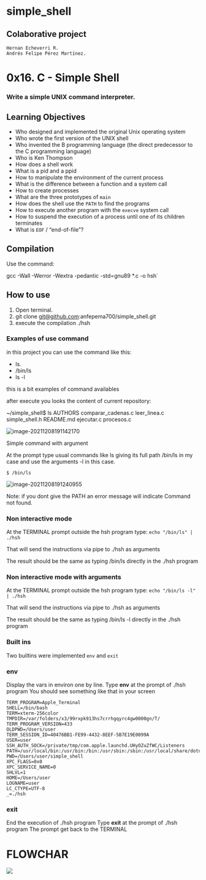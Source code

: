 # simple_shell
## Colaborative project
	Hernan Echeverri R. 
	Andrés Felipe Pérez Martínez.
# 0x16. C - Simple Shell

### Write a simple UNIX command interpreter.
## Learning Objectives

- Who designed and implemented the original Unix operating system
- Who wrote the first version of the UNIX shell
- Who invented the B programming language (the direct predecessor to the C programming language)
- Who is Ken Thompson
- How does a shell work
- What is a pid and a ppid
- How to manipulate the environment of the current process
- What is the difference between a function and a system call
- How to create processes
- What are the three prototypes of `main`
- How does the shell use the `PATH` to find the programs
- How to execute another program with the `execve` system call
- How to suspend the execution of a process until one of its children terminates
- What is `EOF` / “end-of-file”?



## Compilation

Use the command: 

gcc -Wall -Werror -Wextra -pedantic -std=gnu89 *.c -o hsh`

## How to use

1. Open terminal. 
2. git clone git@github.com:anfepema700/simple_shell.git 
3. execute the compilation ./hsh

### Examples of use command
in this project you can use the command like this: 

- ls. 
- /bin/ls
- ls -l

this is a bit examples of command availables

after execute you looks the content of current repository: 

~/simple_shell$ ls
AUTHORS    comparar_cadenas.c  leer_linea.c  simple_shell.h
README.md  ejecutar.c          procesos.c

![image-20211208191142170](C:\Users\ANFEPEMA\AppData\Roaming\Typora\typora-user-images\image-20211208191142170.png)





Simple command with argument

At the prompt type usual commands like ls giving its full path /bin/ls in my case and use the arguments -l in this case.

`$ /bin/ls`



![image-20211208191240955](C:\Users\ANFEPEMA\AppData\Roaming\Typora\typora-user-images\image-20211208191240955.png)



Note: if you dont give the PATH an error message will indicate Command not found.



### Non interactive mode

At the TERMINAL prompt outside the hsh program type: `echo "/bin/ls" | ./hsh`

That will send the instructions via pipe to ./hsh as arguments

The result should be the same as typing /bin/ls directly in the ./hsh program

### Non interactive mode with arguments
At the TERMINAL prompt outside the hsh program type: `echo "/bin/ls -l" | ./hsh`

That will send the instructions via pipe to ./hsh as arguments

The result should be the same as typing /bin/ls -l directly in the ./hsh program



### Built ins

Two builtins were implemented `env` and `exit`
### env
Display the vars in environ one by line.
Type **env** at the prompt of ./hsh program
You should see something like that in your screen

	TERM_PROGRAM=Apple_Terminal
	SHELL=/bin/bash
	TERM=xterm-256color
	TMPDIR=/var/folders/x3/99rxpk913hs7crrhgqyrc4gw0000gn/T/
	TERM_PROGRAM_VERSION=433
	OLDPWD=/Users/user
	TERM_SESSION_ID=40476BB1-FE99-4432-8EEF-5B7E19E0099A
	USER=user
	SSH_AUTH_SOCK=/private/tmp/com.apple.launchd.UHyOZuZfWC/Listeners
	PATH=/usr/local/bin:/usr/bin:/bin:/usr/sbin:/sbin:/usr/local/share/dotnet:~/.dotnet/tools:/Library/Frameworks/Mono.framework/Versions/Current/Commands
	PWD=/Users/user/simple_shell
	XPC_FLAGS=0x0
	XPC_SERVICE_NAME=0
	SHLVL=1
	HOME=/Users/user
	LOGNAME=user
	LC_CTYPE=UTF-8
	_=./hsh

### exit
End the execution of ./hsh program
Type **exit** at the prompt of ./hsh program
The prompt get back to the TERMINAL

# FLOWCHAR

![](https://drive.google.com/file/d/1F1THPiKPYfIzYL8r3loz65fQb-v0a67_/view)
